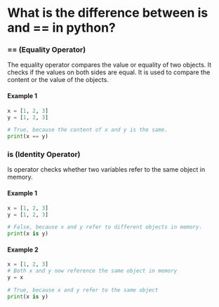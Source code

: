 # What is the difference between is and == in python?

### == (Equality Operator)

The equality operator compares the value or equality of two objects. It checks if the values on both sides are equal. It is used to compare the content or the value of the objects.

#### Example 1

```python
x = [1, 2, 3]
y = [1, 2, 3]

# True, because the content of x and y is the same.
print(x == y)
```

### is (Identity Operator)

Is operator checks whether two variables refer to the same object in memory.

#### Example 1

```python
x = [1, 2, 3]
y = [1, 2, 3]

# False, because x and y refer to different objects in memory.
print(x is y)
```

#### Example 2

```python
x = [1, 2, 3]
# Both x and y now reference the same object in memory
y = x

# True, because x and y refer to the same object
print(x is y)
```
